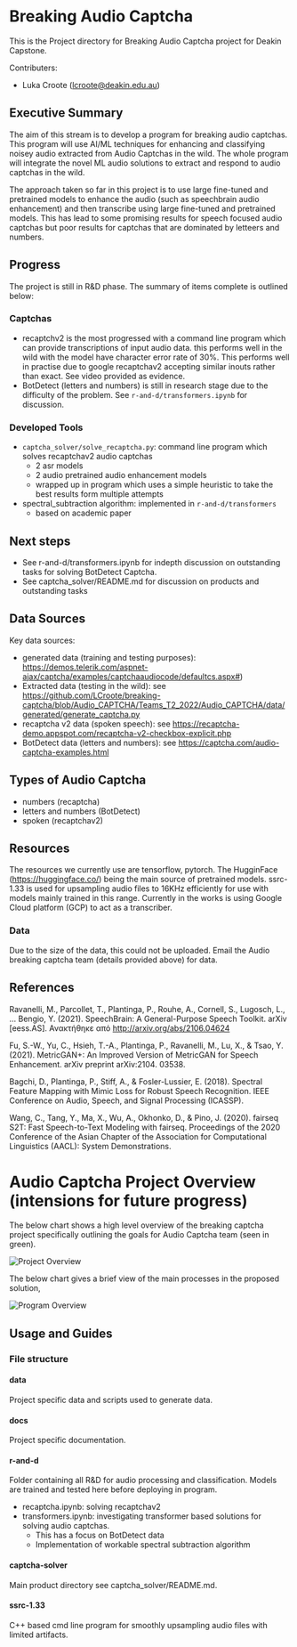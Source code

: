 # Breaking Audio Captcha
This is the Project directory for Breaking Audio Captcha project for Deakin Capstone.

Contributers:

- Luka Croote (lcroote@deakin.edu.au)

## Executive Summary
The aim of this stream is to develop a program for breaking audio captchas. 
This program will use AI/ML techniques for enhancing and classifying noisey audio extracted from Audio Captchas in the wild. 
The whole program will integrate the novel ML audio solutions to extract and respond to audio captchas in the wild.

The approach taken so far in this project is to use large fine-tuned and pretrained models to enhance the audio (such as speechbrain audio enhancement) and then transcribe using large fine-tuned and pretrained models. This has lead to some promising results for speech focused audio captchas but poor results for captchas that are dominated by letteers and numbers. 

## Progress
The project is still in R&D phase. The summary of items complete is outlined below:

### Captchas
- recaptchv2 is the most progressed with a command line program which can provide transcriptions of input audio data. this performs well in the wild with the model have character error rate of 30%. This performs well in practise due to google recaptchav2 accepting similar inouts rather than exact. See video provided as evidence.
- BotDetect (letters and numbers) is still in research stage due to the difficulty of the problem. See `r-and-d/transformers.ipynb` for discussion.

### Developed Tools
- `captcha_solver/solve_recaptcha.py`: command line program which solves recaptchav2 audio captchas
    - 2 asr models
    - 2 audio pretrained audio enhancement models
    - wrapped up in program which uses a simple heuristic to take the best results form multiple attempts
- spectral_subtraction algorithm: implemented in `r-and-d/transformers`
    - based on academic paper

## Next steps

- See r-and-d/transformers.ipynb for indepth discussion on outstanding tasks for solving BotDetect Captcha. 
- See captcha_solver/README.md for discussion on products and outstanding tasks

## Data Sources

Key data sources:

- generated data (training and testing purposes): https://demos.telerik.com/aspnet-ajax/captcha/examples/captchaaudiocode/defaultcs.aspx#)
- Extracted data (testing in the wild): see https://github.com/LCroote/breaking-captcha/blob/Audio_CAPTCHA/Teams_T2_2022/Audio_CAPTCHA/data/generated/generate_captcha.py
- recaptcha v2 data (spoken speech): see https://recaptcha-demo.appspot.com/recaptcha-v2-checkbox-explicit.php
- BotDetect data (letters and numbers): see https://captcha.com/audio-captcha-examples.html

## Types of Audio Captcha

- numbers (recaptcha)
- letters and numbers (BotDetect)
- spoken (recaptchav2)

## Resources
The resources we currently use are tensorflow, pytorch. The HugginFace (https://huggingface.co/) being the main source of pretrained models. ssrc-1.33 is used for upsampling audio files to 16KHz efficiently for use with models mainly trained in this range. Currently in the works is using Google Cloud platform (GCP) to act as a transcriber.

### Data
Due to the size of the data, this could not be uploaded. Email the Audio breaking captcha team (details provided above) for data.

## References

Ravanelli, M., Parcollet, T., Plantinga, P., Rouhe, A., Cornell, S., Lugosch, L., … Bengio, Y. (2021). SpeechBrain: A General-Purpose Speech Toolkit. arXiv [eess.AS]. Ανακτήθηκε από http://arxiv.org/abs/2106.04624

Fu, S.-W., Yu, C., Hsieh, T.-A., Plantinga, P., Ravanelli, M., Lu, X., & Tsao, Y. (2021). MetricGAN+: An Improved Version of MetricGAN for Speech Enhancement. arXiv preprint arXiv:2104. 03538.

Bagchi, D., Plantinga, P., Stiff, A., & Fosler-Lussier, E. (2018). Spectral Feature Mapping with Mimic Loss for Robust Speech Recognition. IEEE Conference on Audio, Speech, and Signal Processing (ICASSP).

Wang, C., Tang, Y., Ma, X., Wu, A., Okhonko, D., & Pino, J. (2020). fairseq S2T: Fast Speech-to-Text Modeling with fairseq. Proceedings of the 2020 Conference of the Asian Chapter of the Association for Computational Linguistics (AACL): System Demonstrations.

# Audio Captcha Project Overview (intensions for future progress)

The below chart shows a high level overview of the breaking captcha project specifically outlining the goals for Audio Captcha team (seen in green).

![Project Overview](./docs/Breaking%20Captcha.png)

The below chart gives a brief view of the main processes in the proposed solution,

![Program Overview](./docs/Breaking%20Audio%20Captcha.png)


## Usage and Guides

### File structure
#### data
Project specific data and scripts used to generate data.
#### docs
Project specific documentation.
#### r-and-d
Folder containing all R&D for audio processing and classification. Models are trained and tested here before deploying in program.

- recaptcha.ipynb: solving recaptchav2
- transformers.ipynb: investigating transformer based solutions for solving audio captchas. 
    - This has a focus on BotDetect data
    - Implementation of workable spectral subtraction algorithm

#### captcha-solver
Main product directory see captcha_solver/README.md.

#### ssrc-1.33
C++ based cmd line program for smoothly upsampling audio files with limited artifacts.





